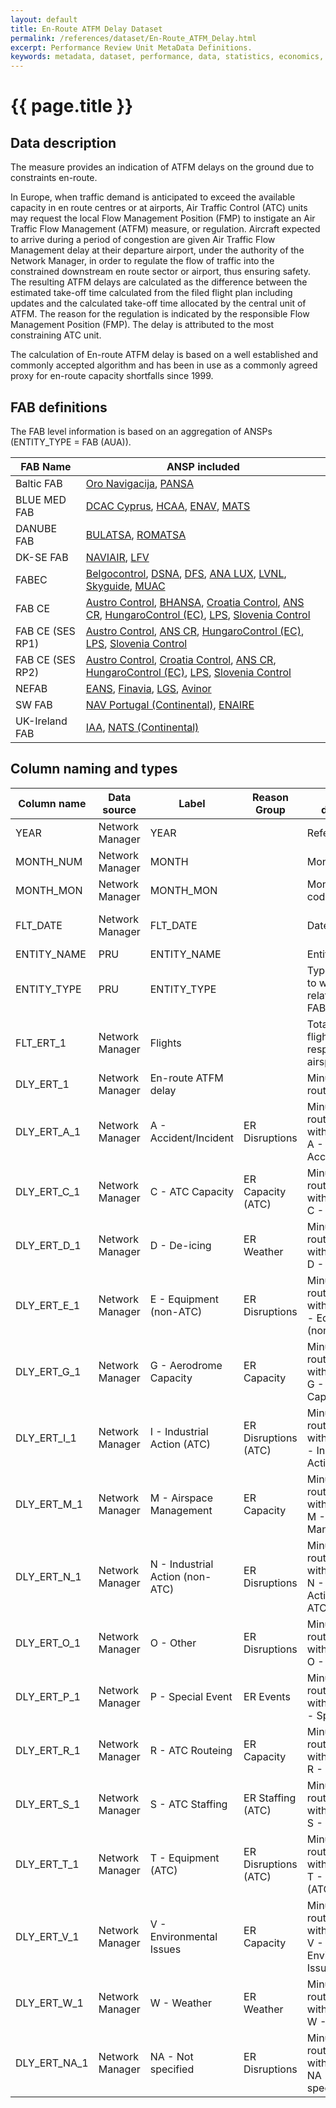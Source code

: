 ```yaml
---
layout: default
title: En-Route ATFM Delay Dataset
permalink: /references/dataset/En-Route_ATFM_Delay.html
excerpt: Performance Review Unit MetaData Definitions.
keywords: metadata, dataset, performance, data, statistics, economics, air transport, flights, europe, cost efficiency
---
```

# {{ page.title }}

## Data description
The measure provides an indication of ATFM delays on the ground due to constraints en-route.

In Europe, when traffic demand is anticipated to exceed the available capacity in en route centres
or at airports, Air Traffic Control (ATC) units may request the local Flow Management Position (FMP)
to instigate an Air Traffic Flow Management (ATFM) measure, or regulation.
Aircraft expected to arrive during a period of congestion are given Air Traffic Flow Management
delay at their departure airport, under the authority of the Network Manager,
in order to regulate the flow of traffic into the constrained downstream en route sector or airport,
thus ensuring safety.
The resulting ATFM delays are calculated as the difference between the estimated take-off time
calculated from the filed flight plan including updates and the calculated take-off time allocated
by the central unit of ATFM.
The reason for the regulation is indicated by the responsible Flow Management Position (FMP).
The delay is attributed to the most constraining ATC unit.

The calculation of En-route ATFM delay is based on a well established and commonly accepted
algorithm and has been in use as a commonly agreed proxy for en-route capacity shortfalls since 1999.

## FAB definitions

The FAB level information is based on an aggregation of ANSPs (ENTITY_TYPE = FAB (AUA)).

| FAB Name         | ANSP included                                                                                                                                               |
|------------------|-------------------------------------------------------------------------------------------------------------------------------------------------------------|
| Baltic FAB       | [Oro Navigacija][oronav], [PANSA][pansa]                                                                                                                    |
| BLUE MED FAB     | [DCAC Cyprus][cyprus], [HCAA][hcaa], [ENAV][enav], [MATS][mats]                                                                                             |
| DANUBE FAB       | [BULATSA][bulatsa], [ROMATSA][romatsa]                                                                                                                      |
| DK-SE FAB        | [NAVIAIR][naviair], [LFV][lfv]                                                                                                                              |
| FABEC            | [Belgocontrol][belgoc], [DSNA][dsna], [DFS][dfs], [ANA LUX][lux], [LVNL][lvnl], [Skyguide][sky], [MUAC][muac]                                               |
| FAB CE           | [Austro Control][austro], [BHANSA][bhansa], [Croatia Control][croatia], [ANS CR][anscr], [HungaroControl (EC)][hunga], [LPS][lps], [Slovenia Control][slov] |
| FAB CE (SES RP1) | [Austro Control][austro], [ANS CR][anscr], [HungaroControl (EC)][hunga], [LPS][lps], [Slovenia Control][slov]                                               |
| FAB CE (SES RP2) | [Austro Control][austro], [Croatia Control][croatia], [ANS CR][anscr], [HungaroControl (EC)][hunga], [LPS][lps], [Slovenia Control][slov]                   |
| NEFAB            | [EANS][eans], [Finavia][fin], [LGS][lgs], [Avinor][avinor]                                                                                                  |
| SW FAB           | [NAV Portugal (Continental)][porto], [ENAIRE][enaire]                                                                                                       |
| UK-Ireland FAB   | [IAA][iaa], [NATS (Continental)][nats]                                                                                                                      |

[oronav]: </references/ANSP/Oro_Navigacija.html> "Oro Navigacija"
[pansa]: </references/ANSP/PANSA.html> "PANSA"

[cyprus]: </references/ANSP/DCAC_Cyprus.html> "DCAC Cyprus"
[hcaa]: </references/ANSP/HCAA.html> "HCAA"
[enav]: </references/ANSP/ENAV.html> "ENAV"
[mats]: </references/ANSP/MATS.html> "MATS"

[bulatsa]: </references/ANSP/BULATSA.html> "BULATSA"
[romatsa]: </references/ANSP/ROMATSA.html> "ROMATSA"

[naviair]: </references/ANSP/NAVIAIR.html> "NAVIAIR"
[lfv]: </references/ANSP/LFV.html> "LFV"

[belgoc]: </references/ANSP/Belgocontrol.html> "Belgocontrol"
[dsna]: </references/ANSP/DSNA.html> "DSNA"
[dfs]: </references/ANSP/DFS.html> "DFS"
[lux]: </references/ANSP/ANA_LUX.html> "ANA LUX"
[lvnl]: </references/ANSP/LVNL.html> "LVNL"
[sky]: </references/ANSP/Skyguide.html> "Skyguide"
[muac]: </references/ANSP/MUAC.html> "MUAC"

[austro]: </references/ANSP/Austro_Control.html> "Austro Control"
[bhansa]: </references/ANSP/BHANSA.html> "BHANSA"
[croatia]: </references/ANSP/Croatia_Control.html> "Croatia Control"
[anscr]: </references/ANSP/ANS_CR.html> "ANS CR"
[hunga]: </references/ANSP/HungaroControl.html> "HungaroControl (EC)"
[lps]: </references/ANSP/LPS.html> "LPS"
[slov]: </references/ANSP/Slovenia_Control.html> "Slovenia Control"

[eans]: </references/ANSP/EANS.html> "EANS"
[fin]: </references/ANSP/Finavia.html> "Finavia"
[lgs]: </references/ANSP/LGS.html> "LGS"
[avinor]: </references/ANSP/Avinor.html> "Avinor"

[porto]: </references/ANSP/NAV_Portugal.html> "NAV Portugal (Continental)"
[enaire]: </references/ANSP/ENAIRE.html> "ENAIRE"

[iaa]: </references/ANSP/IAA.html> "IAA"
[nats]: </references/ANSP/NATS.html> "NATS (Continental)"


## Column naming and types

| Column name  | Data source     | Label                           | Reason Group         | Column description                                                             | Example    |
|--------------|-----------------|---------------------------------|----------------------|--------------------------------------------------------------------------------|------------|
| YEAR         | Network Manager | YEAR                            |                      | Reference year                                                                 | 2015       |
| MONTH_NUM    | Network Manager | MONTH                           |                      | Month (numeric)                                                                | 3          |
| MONTH_MON    | Network Manager | MONTH_MON                       |                      | Month (3-letter code)                                                          | MAR        |
| FLT_DATE     | Network Manager | FLT_DATE                        |                      | Date of flight                                                                 | 17-MAR-2015|
| ENTITY_NAME  | PRU             | ENTITY_NAME                     |                      | Entity name                                                                    | FAB CE     |
| ENTITY_TYPE  | PRU             | ENTITY_TYPE                     |                      | Type of the entity to which the data relates (ANSP, FAB, AREA)                 | FAB (AUA)  |
| FLT_ERT_1    | Network Manager | Flights                         |                      | Total number of flights within the respective airspace                         | 3853       |
| DLY_ERT_1    | Network Manager | En-route ATFM delay             |                      | Minutes of en-route ATFM delay                                                 | 0          |
| DLY_ERT_A_1  | Network Manager | A - Accident/Incident           | ER Disruptions       | Minutes of en-route ATFM delay with delay code A - Accident/Incident           | 0          |
| DLY_ERT_C_1  | Network Manager | C - ATC Capacity                | ER Capacity (ATC)    | Minutes of en-route ATFM delay with delay code C - ATC Capacity                | 0          |
| DLY_ERT_D_1  | Network Manager | D - De-icing                    | ER Weather           | Minutes of en-route ATFM delay with delay code D - De-icing                    | 0          |
| DLY_ERT_E_1  | Network Manager | E - Equipment (non-ATC)         | ER Disruptions       | Minutes of en-route ATFM delay with delay code E - Equipment (non-ATC)         | 0          |
| DLY_ERT_G_1  | Network Manager | G - Aerodrome Capacity          | ER Capacity          | Minutes of en-route ATFM delay with delay code G - Aerodrome Capacity          | 0          |
| DLY_ERT_I_1  | Network Manager | I - Industrial Action (ATC)     | ER Disruptions (ATC) | Minutes of en-route ATFM delay with delay code I - Industrial Action (ATC)     | 0          |
| DLY_ERT_M_1  | Network Manager | M - Airspace Management         | ER Capacity          | Minutes of en-route ATFM delay with delay code M - Airspace Management         | 0          |
| DLY_ERT_N_1  | Network Manager | N - Industrial Action (non-ATC) | ER Disruptions       | Minutes of en-route ATFM delay with delay code N - Industrial Action (non-ATC) | 0          |
| DLY_ERT_O_1  | Network Manager | O - Other                       | ER Disruptions       | Minutes of en-route ATFM delay with delay code O - Other                       | 0          |
| DLY_ERT_P_1  | Network Manager | P - Special Event               | ER Events            | Minutes of en-route ATFM delay with delay code P - Special Event               | 0          |
| DLY_ERT_R_1  | Network Manager | R - ATC Routeing                | ER Capacity          | Minutes of en-route ATFM delay with delay code R - ATC Routeing                | 0          |
| DLY_ERT_S_1  | Network Manager | S - ATC Staffing                | ER Staffing (ATC)    | Minutes of en-route ATFM delay with delay code S - ATC Staffing                | 0          |
| DLY_ERT_T_1  | Network Manager | T - Equipment (ATC)             | ER Disruptions (ATC) | Minutes of en-route ATFM delay with delay code T - Equipment (ATC)             | 0          |
| DLY_ERT_V_1  | Network Manager | V - Environmental Issues        | ER Capacity          | Minutes of en-route ATFM delay with delay code V - Environmental Issues        | 0          |
| DLY_ERT_W_1  | Network Manager | W - Weather                     | ER Weather           | Minutes of en-route ATFM delay with delay code W - Weather                     | 0          |
| DLY_ERT_NA_1 | Network Manager | NA - Not specified              | ER Disruptions       | Minutes of en-route ATFM delay with delay code NA - Not specified              | 0          |
